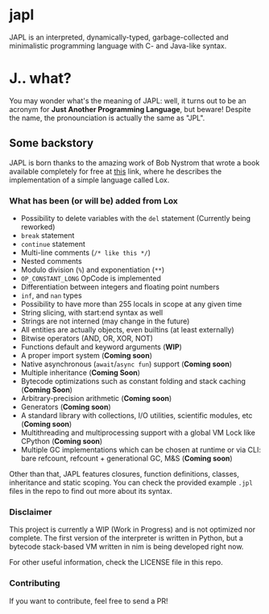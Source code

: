 # japl
JAPL is an interpreted, dynamically-typed, garbage-collected and minimalistic programming language with C- and Java-like syntax.

# J.. what?

You may wonder what's the meaning of JAPL: well, it turns out to be an acronym
for __Just Another Programming Language__, but beware! Despite the name, the pronounciation is actually the same as "JPL".

## Some backstory

JAPL is born thanks to the amazing work of Bob Nystrom that wrote a book available completely for free
at [this](https://craftinginterpreters.com) link, where he describes the implementation of a simple language called Lox.


### What has been (or will be) added from Lox

- Possibility to delete variables with the `del` statement (Currently being reworked)
- `break` statement
- `continue` statement
- Multi-line comments (`/* like this */`)
- Nested comments
- Modulo division (`%`) and exponentiation (`**`)
- `OP_CONSTANT_LONG` OpCode is implemented
- Differentiation between integers and floating point numbers
- `inf`, and `nan` types
- Possibility to have more than 255 locals in scope at any given time
- String slicing, with start:end syntax as well
- Strings are not interned (may change in the future)
- All entities are actually objects, even builtins (at least externally) 
- Bitwise operators (AND, OR, XOR, NOT)
- Functions default and keyword arguments (__WIP__)
- A proper import system (__Coming soon__)
- Native asynchronous (`await`/`async fun`) support (__Coming soon__)
- Multiple inheritance (__Coming Soon__)
- Bytecode optimizations such as constant folding and stack caching (__Coming Soon__)
- Arbitrary-precision arithmetic (__Coming soon__)
- Generators (__Coming soon__)
- A standard library with collections, I/O utilities, scientific modules, etc (__Coming soon__)
- Multithreading and multiprocessing support with a global VM Lock like CPython (__Coming soon__)
- Multiple GC implementations which can be chosen at runtime or via CLI: bare refcount, refcount + generational GC, M&S (__Coming soon__)


Other than that, JAPL features closures, function definitions, classes, inheritance and static scoping. You can check
the provided example `.jpl` files in the repo to find out more about its syntax.

### Disclaimer

This project is currently a WIP (Work in Progress) and is not optimized nor complete.
The first version of the interpreter is written in Python, but a bytecode stack-based VM written in nim is being developed right now.

For other useful information, check the LICENSE file in this repo.

### Contributing

If you want to contribute, feel free to send a PR!
